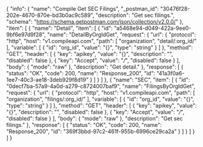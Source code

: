 {
  "info": {
    "name": "Compile Get SEC Filings",
    "_postman_id": "30476f28-202e-4670-870e-bd3b0ac9c589",
    "description": "Get sec filings.",
    "schema": "https://schema.getpostman.com/json/collection/v2.0.0/"
  },
  "item": [
    {
      "name": "Detail",
      "item": [
        {
          "id": "a5468e94-d049-422a-9ee0-9bf6e97d9f28",
          "name": "DetailByOrgIdGet",
          "request": {
            "url": {
              "protocol": "http",
              "host": "v1.compileapi.com",
              "path": [
                "organization",
                "detail/:org_id/"
              ],
              "variable": [
                {
                  "id": "org_id",
                  "value": "{}",
                  "type": "string"
                }
              ]
            },
            "method": "GET",
            "header": [
              {
                "key": "apikey",
                "value": "{}",
                "description": "",
                "disabled": false
              },
              {
                "key": "Accept",
                "value": "*/*",
                "disabled": false
              }
            ],
            "body": {
              "mode": "raw"
            },
            "description": "Get detail."
          },
          "response": [
            {
              "status": "OK",
              "code": 200,
              "name": "Response_200",
              "id": "41a3f0a6-1ee7-40c3-ae18-3deb929f8d19"
            }
          ]
        }
      ]
    },
    {
      "name": "SEC",
      "item": [
        {
          "id": "0decf7ba-57a9-4a0d-a279-c8724007baf9",
          "name": "FilingsByOrgIdGet",
          "request": {
            "url": {
              "protocol": "http",
              "host": "v1.compileapi.com",
              "path": [
                "organization",
                "filings/:org_id/"
              ],
              "variable": [
                {
                  "id": "org_id",
                  "value": "{}",
                  "type": "string"
                }
              ]
            },
            "method": "GET",
            "header": [
              {
                "key": "apikey",
                "value": "{}",
                "description": "",
                "disabled": false
              },
              {
                "key": "Accept",
                "value": "*/*",
                "disabled": false
              }
            ],
            "body": {
              "mode": "raw"
            },
            "description": "Get sec filings."
          },
          "response": [
            {
              "status": "OK",
              "code": 200,
              "name": "Response_200",
              "id": "369f3bbd-97c2-461f-955b-6996ce29ca2a"
            }
          ]
        }
      ]
    }
  ]
}